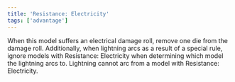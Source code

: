 ```yaml
---
title: 'Resistance: Electricity'
tags: ['advantage']
---
```

When this model suffers an electrical damage roll, remove one die from the damage roll.
Additionally, when lightning arcs as a result of a special rule, ignore models with Resistance: Electricity when determining which model the lightning arcs to.
Lightning cannot arc from a model with Resistance: Electricity.